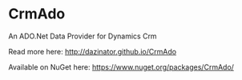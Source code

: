 CrmAdo
======

An ADO.Net Data Provider for Dynamics Crm

Read more here: http://dazinator.github.io/CrmAdo 

Available on NuGet here: https://www.nuget.org/packages/CrmAdo/
